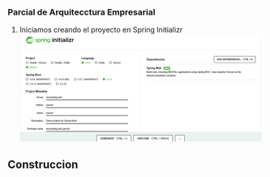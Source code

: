 ### Parcial de Arquitecctura Empresarial 

1. Iniciamos creando el proyecto en Spring Initializr
    ![proyecto](img/image.png)




## Construccion 




